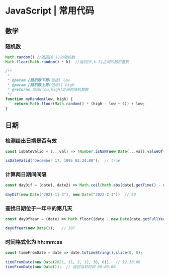 # JavaScript | 常用代码


## 数学
### 随机数

```jsx
Math.random() //返回[0,1)的随机数
Math.floor(Math.random() * k)  //返回[0,k-1]之间的随机整数

/**
 * 
 * @param {随机数下界(包括} low 
 * @param {随机数上界(包括)} high 
 * @returns 区间[low,high]之间的随机整数
 */
function myRandom(low, high) {
    return Math.floor(Math.random() * (high - low + 1)) + low;
}
```


## 日期

### 检测给出日期是否有效
```javascript
const isDateValid = (...val) => !Number.isNaN(new Date(...val).valueOf());

isDateValid("December 17, 1995 03:24:00");  // true
```

### 计算两日期间间隔
```javascript
const dayDif = (date1, date2) => Math.ceil(Math.abs(date1.getTime() - date2.getTime()) / 86400000)
    
dayDif(new Date("2021-11-3"), new Date("2022-2-1"))  // 90
```

### 查找日期位于一年中的第几天
```javascript
const dayOfYear = (date) => Math.floor((date - new Date(date.getFullYear(), 0, 0)) / 1000 / 60 / 60 / 24);

dayOfYear(new Date());   // 307
```

### 时间格式化为 hh:mm:ss
```javascript
const timeFromDate = date => date.toTimeString().slice(0, 8);
    
timeFromDate(new Date(2021, 11, 2, 12, 30, 0));  // 12:30:00
timeFromDate(new Date());  // 返回当前时间 09:00:00
```

